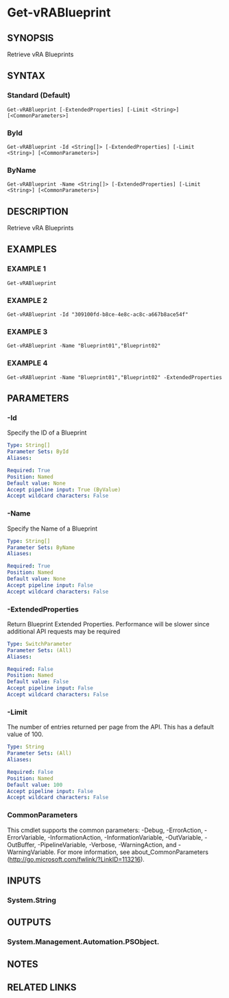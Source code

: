 # Get-vRABlueprint

## SYNOPSIS
Retrieve vRA Blueprints

## SYNTAX

### Standard (Default)
```
Get-vRABlueprint [-ExtendedProperties] [-Limit <String>] [<CommonParameters>]
```

### ById
```
Get-vRABlueprint -Id <String[]> [-ExtendedProperties] [-Limit <String>] [<CommonParameters>]
```

### ByName
```
Get-vRABlueprint -Name <String[]> [-ExtendedProperties] [-Limit <String>] [<CommonParameters>]
```

## DESCRIPTION
Retrieve vRA Blueprints

## EXAMPLES

### EXAMPLE 1
```
Get-vRABlueprint
```

### EXAMPLE 2
```
Get-vRABlueprint -Id "309100fd-b8ce-4e8c-ac8c-a667b8ace54f"
```

### EXAMPLE 3
```
Get-vRABlueprint -Name "Blueprint01","Blueprint02"
```

### EXAMPLE 4
```
Get-vRABlueprint -Name "Blueprint01","Blueprint02" -ExtendedProperties
```

## PARAMETERS

### -Id
Specify the ID of a Blueprint

```yaml
Type: String[]
Parameter Sets: ById
Aliases:

Required: True
Position: Named
Default value: None
Accept pipeline input: True (ByValue)
Accept wildcard characters: False
```

### -Name
Specify the Name of a Blueprint

```yaml
Type: String[]
Parameter Sets: ByName
Aliases:

Required: True
Position: Named
Default value: None
Accept pipeline input: False
Accept wildcard characters: False
```

### -ExtendedProperties
Return Blueprint Extended Properties.
Performance will be slower since
additional API requests may be required

```yaml
Type: SwitchParameter
Parameter Sets: (All)
Aliases:

Required: False
Position: Named
Default value: False
Accept pipeline input: False
Accept wildcard characters: False
```

### -Limit
The number of entries returned per page from the API.
This has a default value of 100.

```yaml
Type: String
Parameter Sets: (All)
Aliases:

Required: False
Position: Named
Default value: 100
Accept pipeline input: False
Accept wildcard characters: False
```

### CommonParameters
This cmdlet supports the common parameters: -Debug, -ErrorAction, -ErrorVariable, -InformationAction, -InformationVariable, -OutVariable, -OutBuffer, -PipelineVariable, -Verbose, -WarningAction, and -WarningVariable.
For more information, see about_CommonParameters (http://go.microsoft.com/fwlink/?LinkID=113216).

## INPUTS

### System.String

## OUTPUTS

### System.Management.Automation.PSObject.

## NOTES

## RELATED LINKS
